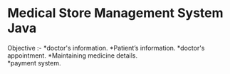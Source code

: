 # Medical Store Management System Java

Objective :-
*doctor's information.
*Patient’s information.
*doctor's  appointment.
*Maintaining medicine details. 	
*payment system.
